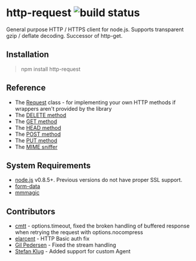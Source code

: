 # http-request ![build status](https://secure.travis-ci.org/SaltwaterC/http-get.png?branch=master)

General purpose HTTP / HTTPS client for node.js. Supports transparent gzip / deflate decoding. Successor of http-get.

## Installation

> npm install http-request

## Reference

 * The [Request](http://saltwaterc.github.io/http-get/module-request-Request.html) class - for implementing your own HTTP methods if wrappers aren't provided by the library
 * The [DELETE method](http://saltwaterc.github.io/http-get/module-main.html#delete)
 * The [GET method](http://saltwaterc.github.io/http-get/module-main.html#get)
 * The [HEAD method](http://saltwaterc.github.io/http-get/module-main.html#head)
 * The [POST method](http://saltwaterc.github.io/http-get/module-main.html#post)
 * The [PUT method](http://saltwaterc.github.io/http-get/module-main.html#put)
 * The [MIME sniffer](http://saltwaterc.github.io/http-get/module-main.html#mimeSniff)

## System Requirements

 * [node.js](http://nodejs.org/) v0.8.5+. Previous versions do not have proper SSL support.
 * [form-data](https://github.com/felixge/node-form-data)
 * [mmmagic](https://github.com/mscdex/mmmagic)

## Contributors

 * [cmtt](https://github.com/cmtt) - options.timeout, fixed the broken handling of buffered response when retrying the request with options.nocompress
 * [elarcent](https://github.com/elarcent) - HTTP Basic auth fix
 * [Gil Pedersen](https://github.com/kanongil) - Fixed the stream handling
 * [Stefan Klug](https://github.com/stefanklug) - Added support for custom Agent
